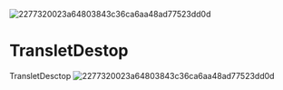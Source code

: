 ![2277320023a64803843c36ca6aa48ad77523dd0d](https://user-images.githubusercontent.com/89662644/132855137-5aff6e13-54f0-4925-9b77-6aab9588a00d.png)
# TransletDestop
TransletDesctop
![2277320023a64803843c36ca6aa48ad77523dd0d](https://user-images.githubusercontent.com/89662644/132855137-5aff6e13-54f0-4925-9b77-6aab9588a00d.png)
